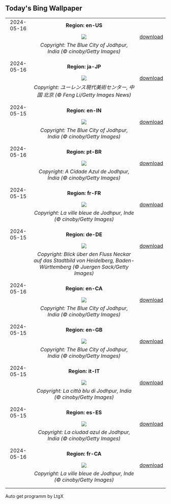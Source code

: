 ## Today's Bing Wallpaper
|      |      |      |
| :----: | :----: | :----: |
|2024-05-16|**Region: en-US**||
||![](https://www.bing.com/th?id=OHR.BlueCityIndia_EN-US1593809891_UHD.jpg&pid=hp&w=1152&h=648&rs=1&c=4)| [download](https://www.bing.com/th?id=OHR.BlueCityIndia_EN-US1593809891_UHD.jpg)|
||*Copyright: The Blue City of Jodhpur, India (© cinoby/Getty Images)*
||
|||
|2024-05-16|**Region: ja-JP**||
||![](https://www.bing.com/th?id=OHR.DayOfLight_JA-JP1257596439_UHD.jpg&pid=hp&w=1152&h=648&rs=1&c=4)| [download](https://www.bing.com/th?id=OHR.DayOfLight_JA-JP1257596439_UHD.jpg)|
||*Copyright: ユーレンス現代美術センター, 中国 北京 (© Feng Li/Getty Images News)*
||
|||
|2024-05-15|**Region: en-IN**||
||![](https://www.bing.com/th?id=OHR.BlueCityIndia_EN-IN3177982227_UHD.jpg&pid=hp&w=1152&h=648&rs=1&c=4)| [download](https://www.bing.com/th?id=OHR.BlueCityIndia_EN-IN3177982227_UHD.jpg)|
||*Copyright: The Blue City of Jodhpur, India (© cinoby/Getty Images)*
||
|||
|2024-05-16|**Region: pt-BR**||
||![](https://www.bing.com/th?id=OHR.BlueCityIndia_PT-BR7765486791_UHD.jpg&pid=hp&w=1152&h=648&rs=1&c=4)| [download](https://www.bing.com/th?id=OHR.BlueCityIndia_PT-BR7765486791_UHD.jpg)|
||*Copyright: A Cidade Azul de Jodhpur, Índia (© cinoby/Getty Images)*
||
|||
|2024-05-15|**Region: fr-FR**||
||![](https://www.bing.com/th?id=OHR.BlueCityIndia_FR-FR2415111297_UHD.jpg&pid=hp&w=1152&h=648&rs=1&c=4)| [download](https://www.bing.com/th?id=OHR.BlueCityIndia_FR-FR2415111297_UHD.jpg)|
||*Copyright: La ville bleue de Jodhpur, Inde (© cinoby/Getty Images)*
||
|||
|2024-05-15|**Region: de-DE**||
||![](https://www.bing.com/th?id=OHR.RiverNekarHeidelberg_DE-DE0017451449_UHD.jpg&pid=hp&w=1152&h=648&rs=1&c=4)| [download](https://www.bing.com/th?id=OHR.RiverNekarHeidelberg_DE-DE0017451449_UHD.jpg)|
||*Copyright: Blick über den Fluss Neckar auf das Stadtbild von Heidelberg, Baden-Württemberg (© Juergen Sack/Getty Images)*
||
|||
|2024-05-16|**Region: en-CA**||
||![](https://www.bing.com/th?id=OHR.BlueCityIndia_EN-CA8486097428_UHD.jpg&pid=hp&w=1152&h=648&rs=1&c=4)| [download](https://www.bing.com/th?id=OHR.BlueCityIndia_EN-CA8486097428_UHD.jpg)|
||*Copyright: The Blue City of Jodhpur, India (© cinoby/Getty Images)*
||
|||
|2024-05-15|**Region: en-GB**||
||![](https://www.bing.com/th?id=OHR.BlueCityIndia_EN-GB6388449012_UHD.jpg&pid=hp&w=1152&h=648&rs=1&c=4)| [download](https://www.bing.com/th?id=OHR.BlueCityIndia_EN-GB6388449012_UHD.jpg)|
||*Copyright: The Blue City of Jodhpur, India (© cinoby/Getty Images)*
||
|||
|2024-05-15|**Region: it-IT**||
||![](https://www.bing.com/th?id=OHR.BlueCityIndia_IT-IT7121297677_UHD.jpg&pid=hp&w=1152&h=648&rs=1&c=4)| [download](https://www.bing.com/th?id=OHR.BlueCityIndia_IT-IT7121297677_UHD.jpg)|
||*Copyright: La città blu di Jodhpur, India (© cinoby/Getty Images)*
||
|||
|2024-05-15|**Region: es-ES**||
||![](https://www.bing.com/th?id=OHR.BlueCityIndia_ES-ES0873677345_UHD.jpg&pid=hp&w=1152&h=648&rs=1&c=4)| [download](https://www.bing.com/th?id=OHR.BlueCityIndia_ES-ES0873677345_UHD.jpg)|
||*Copyright: La ciudad azul de Jodhpur, India (© cinoby/Getty Images)*
||
|||
|2024-05-16|**Region: fr-CA**||
||![](https://www.bing.com/th?id=OHR.BlueCityIndia_FR-CA2855187292_UHD.jpg&pid=hp&w=1152&h=648&rs=1&c=4)| [download](https://www.bing.com/th?id=OHR.BlueCityIndia_FR-CA2855187292_UHD.jpg)|
||*Copyright: La ville bleue de Jodhpur, Inde (© cinoby/Getty Images)*
||
|||

Auto get programm by LtgX
